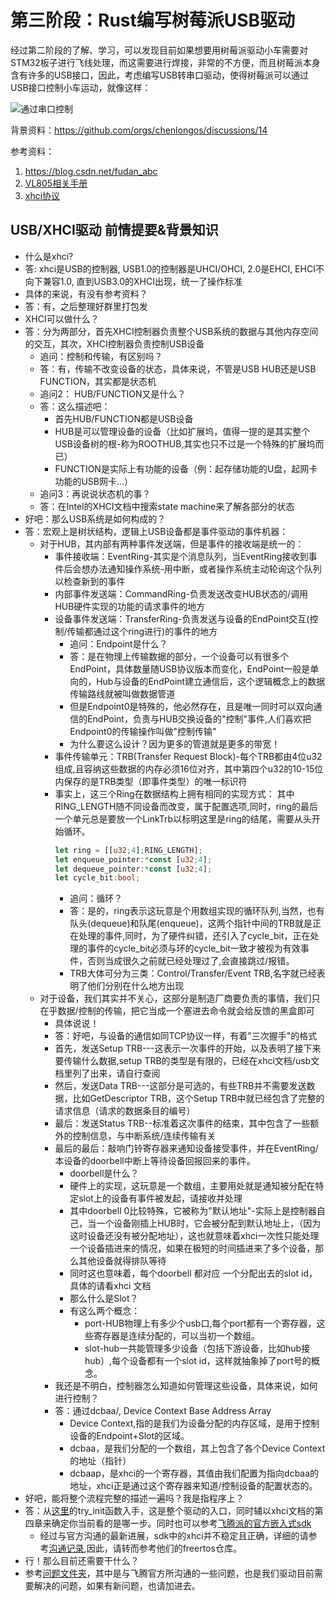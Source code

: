 # 第三阶段：Rust编写树莓派USB驱动

经过第二阶段的了解、学习，可以发现目前如果想要用树莓派驱动小车需要对STM32板子进行飞线处理，而这需要进行焊接，非常的不方便，而且树莓派本身含有许多的USB接口，因此，考虑编写USB转串口驱动，使得树莓派可以通过USB接口控制小车运动，就像这样：

![通过串口控制](assert/yuan.gif)

背景资料：<https://github.com/orgs/chenlongos/discussions/14>

参考资料：
1. <https://blog.csdn.net/fudan_abc>
2. [VL805相关手册](https://github.com/chenlongos/raspi4-with-arceos-doc/blob/master/src/assert/DS_VLI_VL805_093.pdf)
3. [xhci协议](https://github.com/chenlongos/raspi4-with-arceos-doc/blob/master/src/assert/extensible-host-controler-interface-usb-xhci.pdf)

## USB/XHCI驱动 前情提要&背景知识
* 什么是xhci?
* 答: xhci是USB的控制器, USB1.0的控制器是UHCI/OHCI, 2.0是EHCI, EHCI不向下兼容1.0, 直到USB3.0的XHCI出现，统一了操作标准
* 具体的来说，有没有参考资料？
* 答：有，之后整理好群里打包发
* XHCI可以做什么？
* 答：分为两部分，首先XHCI控制器负责整个USB系统的数据与其他内存空间的交互，其次，XHCI控制器负责控制USB设备
    * 追问：控制和传输，有区别吗？
    * 答：有，传输不改变设备的状态，具体来说，不管是USB HUB还是USB FUNCTION，其实都是状态机
    * 追问2： HUB/FUNCTION又是什么？
    * 答：这么描述吧：
        * 首先HUB/FUNCTION都是USB设备
        * HUB是可以管理设备的设备（比如扩展坞，值得一提的是其实整个USB设备树的根-称为ROOTHUB,其实也只不过是一个特殊的扩展坞而已）
        * FUNCTION是实际上有功能的设备（例：起存储功能的U盘，起网卡功能的USB网卡...）
    * 追问3：再说说状态机的事？
    * 答：在Intel的XHCI文档中搜索state machine来了解各部分的状态
* 好吧：那么USB系统是如何构成的？
* 答：宏观上是树状结构，逻辑上USB设备都是事件驱动的事件机器：
    * 对于HUB，其内部有两种事件发送端，但是事件的接收端是统一的：
        * 事件接收端：EventRing-其实是个消息队列，当EventRing接收到事件后会想办法通知操作系统-用中断，或者操作系统主动轮询这个队列以检查新到的事件
        * 内部事件发送端：CommandRing-负责发送改变HUB状态的/调用HUB硬件实现的功能的请求事件的地方
        * 设备事件发送端：TransferRing-负责发送与设备的EndPoint交互(控制/传输都通过这个ring进行)的事件的地方
            * 追问：Endpoint是什么？
            * 答：是在物理上传输数据的部分，一个设备可以有很多个EndPoint，具体数量随USB协议版本而变化，EndPoint一般是单向的，Hub与设备的EndPoint建立通信后，这个逻辑概念上的数据传输路线就被叫做数据管道
            * 但是Endpoint0是特殊的，他必然存在，且是唯一同时可以双向通信的EndPoint，负责与HUB交换设备的"控制"事件,人们喜欢把Endpoint0的传输操作叫做"控制传输"
            * 为什么要这么设计？因为更多的管道就是更多的带宽！
        * 事件传输单元：TRB(Transfer Request Block)-每个TRB都由4位u32组成,且容纳这些数据的内存必须16位对齐，其中第四个u32的10-15位内保存的是TRB类型（即事件类型）的唯一标识符
        * 事实上，这三个Ring在数据结构上拥有相同的实现方式：
            其中RING_LENGTH随不同设备而改变，属于配置选项,同时，ring的最后一个单元总是要放一个LinkTrb以标明这里是ring的结尾，需要从头开始循环。
            ```rust
            let ring = [[u32;4];RING_LENGTH];
            let enqueue_pointer:*const [u32;4];
            let dequeue_pointer:*const [u32;4];
            let cycle_bit:bool;
            ```
            * 追问：循环？
            * 答：是的，ring表示这玩意是个用数组实现的循环队列,当然，也有队头(dequeue)和队尾(enqueue)，这两个指针中间的TRB就是正在处理的事件,同时，为了硬件纠错，还引入了cycle_bit，正在处理的事件的cycle_bit必须与环的cycle_bit一致才被视为有效事件，否则当成很久之前就已经处理过了,会直接跳过/报错。
            * TRB大体可分为三类：Control/Transfer/Event TRB,名字就已经表明了他们分别在什么地方出现
    * 对于设备，我们其实并不关心，这部分是制造厂商要负责的事情，我们只在乎数据/控制的传输，把它当成一个塞进去命令就会给反馈的黑盒即可
        * 具体说说！
        * 答：好吧，与设备的通信如同TCP协议一样，有着"三次握手"的格式
        * 首先，发送Setup TRB---这表示一次事件的开始，以及表明了接下来要传输什么数据,setup TRB的类型是有限的，已经在xhci文档/usb文档里列了出来，请自行查阅
        * 然后，发送Data TRB---这部分是可选的，有些TRB并不需要发送数据，比如GetDescriptor TRB，这个Setup TRB中就已经包含了完整的请求信息（请求的数据条目的编号）
        * 最后：发送Status TRB--标准着这次事件的结束，其中包含了一些额外的控制信息，与中断系统/连续传输有关
        * 最后的最后：敲响门铃寄存器来通知设备接受事件，并在EventRing/本设备的doorbell中断上等待设备回报回来的事件。
            * doorbell是什么？
            * 硬件上的实现，这玩意是一个数组，主要用处就是通知被分配在特定slot上的设备有事件被发起，请接收并处理
            * 其中doorbell 0比较特殊，它被称为"默认地址"-实际上是控制器自己，当一个设备刚插上HUB时，它会被分配到默认地址上，（因为这时设备还没有被分配地址），这也就意味着xhci一次性只能处理一个设备插进来的情况，如果在极短的时间插进来了多个设备，那么其他设备就得排队等待
            * 同时这也意味着，每个doorbell 都对应 一个分配出去的slot id，具体的请看xhci 文档
            * 那么什么是Slot？
            * 有这么两个概念：
                * port-HUB物理上有多少个usb口,每个port都有一个寄存器，这些寄存器是连续分配的，可以当初一个数组。
                * slot-hub一共能管理多少设备（包括下游设备，比如hub接hub）,每个设备都有一个slot id，这样就抽象掉了port号的概念。
        * 我还是不明白，控制器怎么知道如何管理这些设备，具体来说，如何进行控制？
        * 答：通过dcbaa/, Device Context Base Address Array
            * Device Context,指的是我们为设备分配的内存区域，是用于控制设备的Endpoint+Slot的区域。
            * dcbaa，是我们分配的一个数组，其上包含了各个Device Context的地址（指针）
            * dcbaap，是xhci的一个寄存器，其值由我们配置为指向dcbaa的地址，xhci正是通过这个寄存器来知道/控制设备的配置状态的。
* 好吧，能将整个流程完整的描述一遍吗？我是指程序上？
* 答：从[这里](https://github.com/arceos-usb/arceos_experiment/tree/phytium_pi_port/crates/driver_usb/guide/../src/lib.rs)的try_init函数入手，这是整个驱动的入口，同时辅以xhci文档的第四章来确定你当前看的是哪一步。同时也可以参考[飞腾派的官方嵌入式sdk](https:/gitee.com/phytium_embedded/phytium-standalone-sdk)
    * 经过与官方沟通的最新进展，sdk中的xhci并不稳定且正确，详细的请参考[沟通记录](https://github.com/arceos-usb/arceos_experiment/tree/phytium_pi_port/crates/driver_usb/question/question_5_29.md),因此，请转而参考他们的freertos仓库。
* 行！那么目前还需要干什么？
* 参考[问题文件夹](https://github.com/arceos-usb/arceos_experiment/tree/phytium_pi_port/crates/driver_usb/guide/../question)，其中是与飞腾官方所沟通的一些问题，也是我们驱动目前需要解决的问题，如果有新问题，也请加进去。
